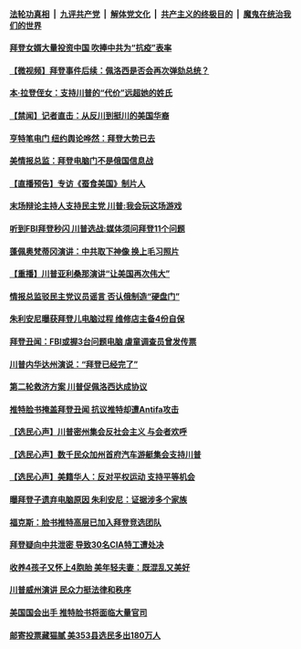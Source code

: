 

####  [法轮功真相](../../../../basic/blob/master/README.md?t=10200903) &nbsp;|&nbsp; [九评共产党](../../../../9ping.md/blob/master/README.md?t=10200903) &nbsp;|&nbsp; [解体党文化](../../../../jtdwh.md/blob/master/README.md?t=10200903)  &nbsp;|&nbsp; [共产主义的终极目的](../../../../gczydzjmd.md/blob/master/README.md?t=10200903) &nbsp;|&nbsp; [魔鬼在统治我们的世界](../../../../mgztzwmdsj.md/blob/master/README.md?t=10200903) 

#### [拜登女婿大量投资中国  吹捧中共为“抗疫”表率](../pages/prog203/a102966813.md?t=10200903) 

#### [【微视频】拜登事件后续：佩洛西是否会再次弹劾总统？](../pages/prog203/a102966918.md?t=10200903) 

#### [本·拉登侄女：支持川普的“代价”远超她的姓氏](../pages/prog203/a102966566.md?t=10200903) 

#### [【禁闻】记者直击：从反川到挺川的美国华裔](../pages/prog203/a102966882.md?t=10200903) 

#### [亨特笔电门 纽约舆论哗然：拜登大势已去](../pages/prog203/a102966864.md?t=10200903) 

#### [美情报总监：拜登电脑门不是俄国信息战](../pages/prog203/a102966877.md?t=10200903) 

#### [【直播预告】专访《蚕食美国》制片人](../pages/prog203/a102966872.md?t=10200903) 

#### [末场辩论主持人支持民主党 川普:我会玩这场游戏](../pages/prog203/a102966569.md?t=10200903) 

#### [听到FBI拜登秒闪 川普选战:媒体须问拜登11个问题](../pages/prog203/a102966574.md?t=10200903) 


#### [蓬佩奥梵蒂冈演讲：中共取下神像 换上毛习照片](../pages/prog203/a102966773.md?t=10200903) 


#### [【重播】川普亚利桑那演讲“让美国再次伟大”](../pages/prog203/a102966790.md?t=10200903) 

#### [情报总监驳民主党议员谣言 否认俄制造“硬盘门”](../pages/prog203/a102966710.md?t=10200903) 

#### [朱利安尼曝获拜登儿电脑过程 维修店主备4份自保](../pages/prog203/a102966724.md?t=10200903) 

#### [拜登丑闻：FBI或握3台问题电脑  虐童调查员曾发传票](../pages/prog203/a102966647.md?t=10200903) 

#### [川普内华达州演说：“拜登已经完了”](../pages/prog203/a102966670.md?t=10200903) 

#### [第二轮救济方案 川普促佩洛西达成协议](../pages/prog203/a102966656.md?t=10200903) 

#### [推特脸书掩盖拜登丑闻 抗议推特却遭Antifa攻击](../pages/prog203/a102966624.md?t=10200903) 

#### [【选民心声】川普密州集会反社会主义 与会者欢呼](../pages/prog203/a102966585.md?t=10200903) 

#### [【选民心声】数千民众加州首府汽车游艇集会支持川普](../pages/prog203/a102966579.md?t=10200903) 

#### [【选民心声】美籍华人：反对平权运动 支持平等机会](../pages/prog203/a102966582.md?t=10200903) 

#### [曝拜登子遗弃电脑原因 朱利安尼：证据涉多个家族](../pages/prog203/a102966577.md?t=10200903) 


#### [福克斯：脸书推特高层已加入拜登竞选团队](../pages/prog203/a102966468.md?t=10200903) 

#### [拜登疑向中共泄密 导致30名CIA特工遭处决](../pages/prog203/a102966388.md?t=10200903) 

#### [收养4孩子又怀上4胞胎 美年轻夫妻：既混乱又美好](../pages/prog203/a102966328.md?t=10200903) 

#### [川普威州演讲 民众力挺法律和秩序](../pages/prog203/a102966411.md?t=10200903) 

#### [美国国会出手 推特脸书将面临大量官司](../pages/prog203/a102966337.md?t=10200903) 

#### [邮寄投票藏猫腻 美353县选民多出180万人](../pages/prog203/a102966307.md?t=10200903) 

